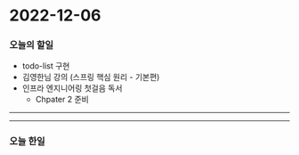 2022-12-06
==========

### 오늘의 할일
* todo-list 구현
* 김영한님 강의 (스프링 핵심 원리 - 기본편)
* 인프라 엔지니어링 첫걸음 독서
  * Chpater 2 준비

<hr/>
<hr/>

### 오늘 한일
